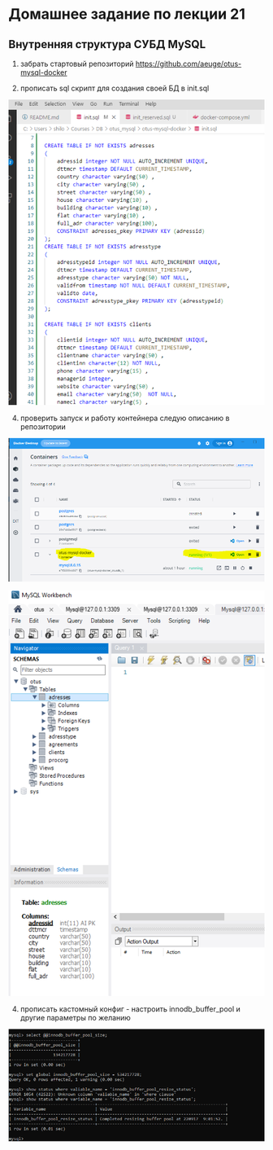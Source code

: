 # Домашнее задание по лекции 21

## Внутренняя структура СУБД MySQL

1. забрать стартовый репозиторий https://github.com/aeuge/otus-mysql-docker

2. прописать sql скрипт для создания своей БД в init.sql

![img_2.png](img_2.png)

4. проверить запуск и работу контейнера следую описанию в репозитории

![img_3.png](img_3.png)

![img_1.png](img_1.png)

4. прописать кастомный конфиг - настроить innodb_buffer_pool и другие параметры по желанию

![img.png](img.png)